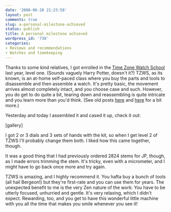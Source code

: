 ```yaml
---
date: '2008-06-28 21:23:58'
layout: post
comments: true
slug: a-personal-milestone-achieved
status: publish
title: A personal milestone achieved
wordpress_id: '738'
categories:
- Reviews and recommendations
- Watches and timekeeping
---
```


Thanks to some kind relatives, I got enrolled in the [Time Zone Watch School](http://www.timezonewatchschool.com/WatchSchool/) last year, level one. (Sounds vaguely Harry Potter, doesn't it?) TZWS, as its known, is an at-home self-paced class where you buy the parts and tools to disassemble and then assemble a watch. It's pretty basic, the movement arrives almost completely intact, and you choose case and such. However, you do get to do quite a bit, tearing down and reassembling is quite intricate and you learn more than you'd think. (See old posts [here](http://fnord.phfactor.net/2008/01/15/what-is-he-doing/) and [here](http://fnord.phfactor.net/2008/01/07/there-are-many-kinds-of-happiness/) for a bit more.)

Yesterday and today I assembled it and cased it up, check it out:

[gallery]

I got 2 or 3 dials and 3 sets of hands with the kit, so when I get level 2 of TZWS I'll probably change them both. I liked how this came together, though.

It was a good thing that I had previously ordered 2824 stems for JP, though, as I made errors trimming the stem. It's tricky, even with a micrometer, and I might have to go back once more and try again.

TZWS is amazing, and I highly recommend it. You hafta buy a bunch of tools (all hail Bergeon!) but they're first-rate and you can use them for years. The unexpected benefit to me is the very Zen nature of the work: You have to be utterly focused, unhurried and gentle. It's very relaxing, which I didn't expect. Rewarding, too, and you get to have this wonderful little machine with you all the time that makes you smile whenever you see it!
